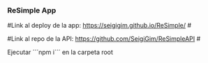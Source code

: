 ### ReSimple App ###

#Link al deploy de la app: https://seigigim.github.io/ReSimple/ #

#Link al repo de la API: https://github.com/SeigiGim/ReSimpleAPI #

Ejecutar ´´´npm i´´´ en la carpeta root
